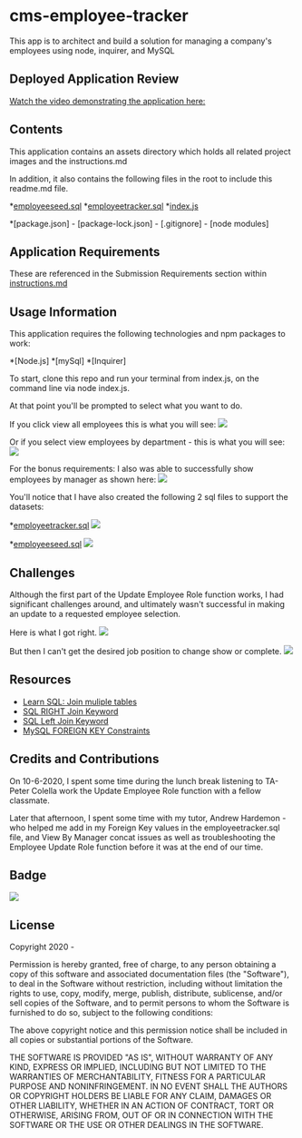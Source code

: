 # cms-employee-tracker
This app is to architect and build a solution for managing a company's employees using node, inquirer, and MySQL

## Deployed Application Review
[Watch the video demonstrating the application here:]()

## Contents
This application contains an assets directory which holds all related project images and the instructions.md

In addition, it also contains the following files in the root to include this readme.md file.

*[employeeseed.sql](https://github.com/RFlanagan82/cms-employee-tracker/blob/main/employeeseed.sql)
*[employeetracker.sql](https://github.com/RFlanagan82/cms-employee-tracker/blob/main/employeetracker.sql)
*[index.js](https://github.com/RFlanagan82/cms-employee-tracker/blob/main/index.js)

*[package.json] - [package-lock.json] - [.gitignore] - [node modules]

## Application Requirements
These are referenced in the Submission Requirements section within [instructions.md](https://github.com/RFlanagan82/cms-employee-tracker/blob/main/assets/instructions.md)

## Usage Information
This application requires the following technologies and npm packages to work:

*[Node.js]
*[mySql]
*[Inquirer]

To start, clone this repo and run your terminal from index.js, on the command line via node index.js.

At that point you'll be prompted to select what you want to do.

If you click view all employees this is what you will see:
![](./assets/view_all_emp.png)

Or if you select view employees by department - this is what you will see:
![](./assets/view_emp_by_dept.png)

For the bonus requirements: I also was able to successfully show employees by manager as shown here:
![](./assets/view_emp_by_mgr.png)

You'll notice that I have also created the following 2 sql files to support the datasets:

*[employeetracker.sql](https://github.com/RFlanagan82/cms-employee-tracker/blob/main/employeetracker.sql)
![](./assets/employee_sql.png)


*[employeeseed.sql](https://github.com/RFlanagan82/cms-employee-tracker/blob/main/employeeseed.sql)
![](./assets/employeeseeds.png)

## Challenges

Although the first part of the Update Employee Role function works, I had significant challenges around, and ultimately wasn't successful in making an update to a requested employee selection.

Here is what I got right.
![](./assets/update_emp_initially_works.png)

But then I can't get the desired job position to change show or complete.
![](./assets/update_emp_error.png)

## Resources
* [Learn SQL: Join muliple tables](https://www.sqlshack.com/learn-sql-join-multiple-tables/)
* [SQL RIGHT Join Keyword](https://www.w3schools.com/sql/sql_join_right.asp)
* [SQL Left Join Keyword](https://www.w3schools.com/sql/sql_join_left.asp)
* [MySQL FOREIGN KEY Constraints](https://dev.mysql.com/doc/refman/5.6/en/create-table-foreign-keys.html)

## Credits and Contributions
On 10-6-2020, I spent some time during the lunch break listening to TA- Peter Colella work the Update Employee Role function with a fellow classmate.

Later that afternoon, I spent some time with my tutor, Andrew Hardemon - who helped me add in my Foreign Key values in the employeetracker.sql file, and View By Manager concat issues as well as troubleshooting the Employee Update Role function before it was at the end of our time.


## Badge
![](https://img.shields.io/badge/RFlanagan82-Do%20it%20for%20the%20users-green)

## License
Copyright 2020 - <Ryan Flanagan>

Permission is hereby granted, free of charge, to any person obtaining a copy of this software and associated documentation files (the "Software"), to deal in the Software without restriction, including without limitation the rights to use, copy, modify, merge, publish, distribute, sublicense, and/or sell copies of the Software, and to permit persons to whom the Software is furnished to do so, subject to the following conditions:

The above copyright notice and this permission notice shall be included in all copies or substantial portions of the Software.

THE SOFTWARE IS PROVIDED "AS IS", WITHOUT WARRANTY OF ANY KIND, EXPRESS OR IMPLIED, INCLUDING BUT NOT LIMITED TO THE WARRANTIES OF MERCHANTABILITY, FITNESS FOR A PARTICULAR PURPOSE AND NONINFRINGEMENT. IN NO EVENT SHALL THE AUTHORS OR COPYRIGHT HOLDERS BE LIABLE FOR ANY CLAIM, DAMAGES OR OTHER LIABILITY, WHETHER IN AN ACTION OF CONTRACT, TORT OR OTHERWISE, ARISING FROM, OUT OF OR IN CONNECTION WITH THE SOFTWARE OR THE USE OR OTHER DEALINGS IN THE SOFTWARE.

